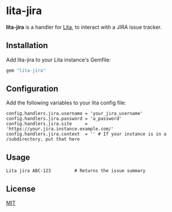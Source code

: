 # lita-jira

**lita-jira** is a handler for [Lita](https://github.com/jimmycuadra/lita), to interact with a JIRA issue tracker.

## Installation

Add lita-jira to your Lita instance's Gemfile:

``` ruby
gem "lita-jira"
```

## Configuration

Add the following variables to your lita config file:

```
config.handlers.jira.username = 'your_jira_username'
config.handlers.jira.password = 'a_password'
config.handlers.jira.site     = 'https://your.jira.instance.example.com/'
config.handlers.jira.context  = '' # If your instance is in a /subdirectory, put that here
```

## Usage

```
Lita jira ABC-123         # Returns the issue summary
```

## License

[MIT](http://opensource.org/licenses/MIT)

